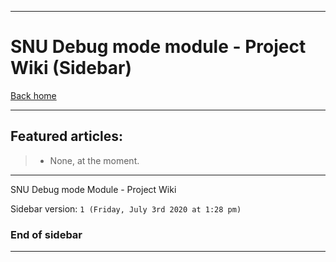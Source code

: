 
***

# SNU Debug mode module - Project Wiki (Sidebar)

[Back home](https://github.com/seanpm2001/SNU_DebugMode/wiki/)

***

## Featured articles:

> * None, at the moment.

***

SNU Debug mode Module - Project Wiki

Sidebar version: `1 (Friday, July 3rd 2020 at 1:28 pm)`

### End of sidebar

***
